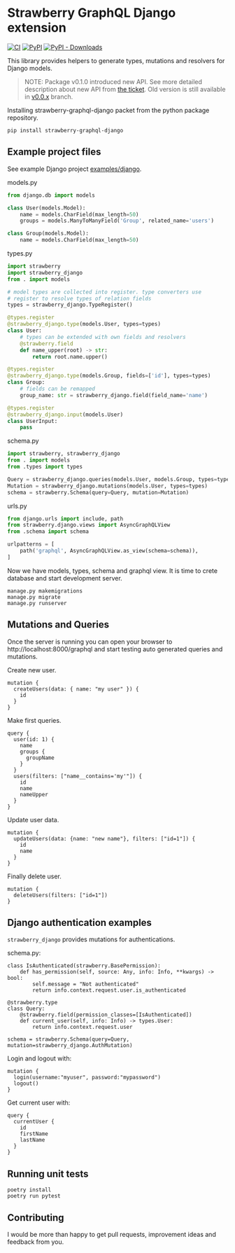 # Strawberry GraphQL Django extension

[![CI](https://github.com/la4de/strawberry-graphql-django/actions/workflows/main.yml/badge.svg)](https://github.com/la4de/strawberry-graphql-django/actions/workflows/main.yml)
[![PyPI](https://img.shields.io/pypi/v/strawberry-graphql-django)](https://pypi.org/project/strawberry-graphql-django/)
[![PyPI - Downloads](https://img.shields.io/pypi/dm/strawberry-graphql-django)](https://pypi.org/project/strawberry-graphql-django/)

This library provides helpers to generate types, mutations and resolvers for Django models.

> NOTE: Package v0.1.0 introduced new API. See more detailed description about new API from [the ticket](https://github.com/strawberry-graphql/strawberry-graphql-django/issues/10). Old version is still available in [v0.0.x](https://github.com/strawberry-graphql/strawberry-graphql-django/tree/v0.0.x) branch.

Installing strawberry-graphql-django packet from the python package repository.
```shell
pip install strawberry-graphql-django
```


## Example project files

See example Django project [examples/django](https://github.com/strawberry-graphql/strawberry-graphql-django/tree/main/examples/django).

models.py
```python
from django.db import models

class User(models.Model):
    name = models.CharField(max_length=50)
    groups = models.ManyToManyField('Group', related_name='users')

class Group(models.Model):
    name = models.CharField(max_length=50)
```

types.py
```python
import strawberry
import strawberry_django
from . import models

# model types are collected into register. type converters use
# register to resolve types of relation fields
types = strawberry_django.TypeRegister()

@types.register
@strawberry_django.type(models.User, types=types)
class User:
    # types can be extended with own fields and resolvers
    @strawberry.field
    def name_upper(root) -> str:
        return root.name.upper()

@types.register
@strawberry_django.type(models.Group, fields=['id'], types=types)
class Group:
    # fields can be remapped
    group_name: str = strawberry_django.field(field_name='name')

@types.register
@strawberry_django.input(models.User)
class UserInput:
    pass
```

schema.py
```python
import strawberry, strawberry_django
from . import models
from .types import types

Query = strawberry_django.queries(models.User, models.Group, types=types)
Mutation = strawberry_django.mutations(models.User, types=types)
schema = strawberry.Schema(query=Query, mutation=Mutation)
```

urls.py
```python
from django.urls import include, path
from strawberry.django.views import AsyncGraphQLView
from .schema import schema

urlpatterns = [
    path('graphql', AsyncGraphQLView.as_view(schema=schema)),
]
```

Now we have models, types, schema and graphql view. It is time to crete database and start development server.
```shell
manage.py makemigrations
manage.py migrate
manage.py runserver
```

## Mutations and Queries

Once the server is running you can open your browser to http://localhost:8000/graphql and start testing auto generated queries and mutations.

Create new user.
```
mutation {
  createUsers(data: { name: "my user" }) {
    id
  }
}
```

Make first queries.
```
query {
  user(id: 1) {
    name
    groups {
      groupName
    }
  }
  users(filters: ["name__contains='my'"]) {
    id
    name
    nameUpper
  }
}
```

Update user data.
```
mutation {
  updateUsers(data: {name: "new name"}, filters: ["id=1"]) {
    id
    name
  }
}
```

Finally delete user.
```
mutation {
  deleteUsers(filters: ["id=1"])
}
```

## Django authentication examples

`strawberry_django` provides mutations for authentications.

schema.py:
```
class IsAuthenticated(strawberry.BasePermission):
    def has_permission(self, source: Any, info: Info, **kwargs) -> bool:
        self.message = "Not authenticated"
        return info.context.request.user.is_authenticated

@strawberry.type
class Query:
    @strawberry.field(permission_classes=[IsAuthenticated])
    def current_user(self, info: Info) -> types.User:
        return info.context.request.user

schema = strawberry.Schema(query=Query, mutation=strawberry_django.AuthMutation)
```

Login and logout with:
```
mutation {
  login(username:"myuser", password:"mypassword")
  logout()
}
```

Get current user with:
```
query {
  currentUser {
    id
    firstName
    lastName
  }
}
```

## Running unit tests
```
poetry install
poetry run pytest
```

## Contributing

I would be more than happy to get pull requests, improvement ideas and feedback from you.
